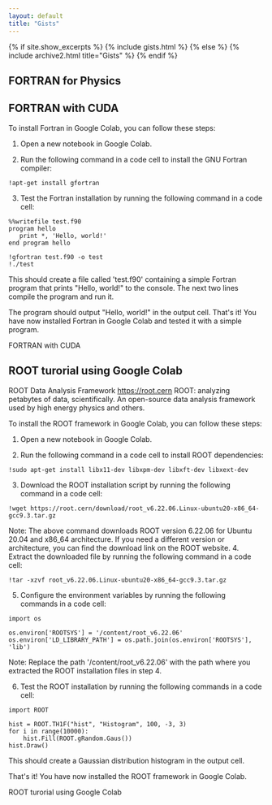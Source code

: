 ```yaml
---
layout: default
title: "Gists"
---
```


{% if site.show_excerpts %}
  {% include gists.html %}
{% else %}
  {% include archive2.html title="Gists" %}
{% endif %}



## FORTRAN for Physics
<script src="https://gist.github.com/rajeshkumarkarra/e86202a9839c81d5bf1210192b04afae.js"></script>


## FORTRAN with CUDA
To install Fortran in Google Colab, you can follow these steps:

1. Open a new notebook in Google Colab.

2. Run the following command in a code cell to install the GNU Fortran compiler:
```
!apt-get install gfortran
```
3. Test the Fortran installation by running the following command in a code cell:
```
%%writefile test.f90
program hello
   print *, 'Hello, world!'
end program hello

!gfortran test.f90 -o test
!./test
```
This should create a file called 'test.f90' containing a simple Fortran program that prints "Hello, world!" to the console. The next two lines compile the program and run it.

The program should output "Hello, world!" in the output cell.
That's it! You have now installed Fortran in Google Colab and tested it with a simple program.

FORTRAN with CUDA
<script src="https://gist.github.com/rajeshkumarkarra/ab2b8160cad0a8c7acc72690e2e90e2f.js"></script>

## ROOT turorial using Google Colab
    

ROOT Data Analysis Framework
https://root.cern
ROOT: analyzing petabytes of data, scientifically. An open-source data analysis framework used by high energy physics and others.

To install the ROOT framework in Google Colab, you can follow these steps:

1. Open a new notebook in Google Colab.

2. Run the following command in a code cell to install ROOT dependencies:
```
!sudo apt-get install libx11-dev libxpm-dev libxft-dev libxext-dev
```
3. Download the ROOT installation script by running the following command in a code cell:
```
!wget https://root.cern/download/root_v6.22.06.Linux-ubuntu20-x86_64-gcc9.3.tar.gz
```
Note: The above command downloads ROOT version 6.22.06 for Ubuntu 20.04 and x86_64 architecture. If you need a different version or architecture, you can find the download link on the ROOT website.
4. Extract the downloaded file by running the following command in a code cell:
```
!tar -xzvf root_v6.22.06.Linux-ubuntu20-x86_64-gcc9.3.tar.gz
```
5. Configure the environment variables by running the following commands in a code cell:
```
import os

os.environ['ROOTSYS'] = '/content/root_v6.22.06'
os.environ['LD_LIBRARY_PATH'] = os.path.join(os.environ['ROOTSYS'], 'lib')
```
Note: Replace the path '/content/root_v6.22.06' with the path where you extracted the ROOT installation files in step 4.

6. Test the ROOT installation by running the following commands in a code cell:
```
import ROOT

hist = ROOT.TH1F("hist", "Histogram", 100, -3, 3)
for i in range(10000):
    hist.Fill(ROOT.gRandom.Gaus())
hist.Draw()
```
This should create a Gaussian distribution histogram in the output cell.

That's it! You have now installed the ROOT framework in Google Colab.

ROOT turorial using Google Colab
<script src="https://gist.github.com/rajeshkumarkarra/f460725814bc0ceb85beb086f7605970.js"></script>









